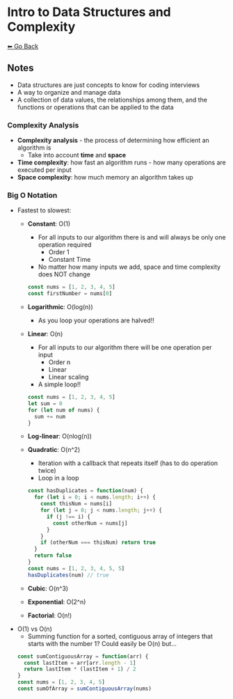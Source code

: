 # Intro to Data Structures and Complexity
[⬅ Go Back](./algos.md)

## Notes
- Data structures are just concepts to know for coding interviews
- A way to organize and manage data
- A collection of data values, the relationships among them, and the functions or operations that can be applied to the data

### Complexity Analysis
- **Complexity analysis** - the process of determining how efficient an algorithm is
  - Take into account **time** and **space**
- **Time complexity**: how fast an algorithm runs - how many operations are executed per input
- **Space complexity**: how much memory an algorithm takes up

### Big O Notation
- Fastest to slowest:
  - **Constant**: O(1)
    - For all inputs to our algorithm there is and will always be only one operation required
      - Order 1
      - Constant Time
    - No matter how many inputs we add, space and time complexity does NOT change
    ```js
    const nums = [1, 2, 3, 4, 5]
    const firstNumber = nums[0]
    ```
  - **Logarithmic**: O(log(n))
    - As you loop your operations are halved!!

  - **Linear**: O(n)
    - For all inputs to our algorithm there will be one operation per input
      - Order n
      - Linear
      - Linear scaling
    - A simple loop!!
    ```js
    const nums = [1, 2, 3, 4, 5]
    let sum = 0
    for (let num of nums) {
      sum += num
    }
    ```
  - **Log-linear**: O(nlog(n))
  - **Quadratic**: O(n^2)
    - Iteration with a callback that repeats itself (has to do operation twice)
    - Loop in a loop
    ```js
    const hasDuplicates = function(num) {
      for (let i = 0; i < nums.length; i++) {
        const thisNum = nums[i]
        for (let j = 0; j < nums.length; j++) {
          if (j !== i) {
            const otherNum = nums[j]
          }
        }
        if (otherNum === thisNum) return true
      }
      return false
    }
    const nums = [1, 2, 3, 4, 5, 5]
    hasDuplicates(num) // true
    ```
  - **Cubic**: O(n^3)
  - **Exponential**: O(2^n)
  - **Factorial**: O(n!)
- O(1) vs O(n)
  - Summing function for a sorted, contiguous array of integers that starts with the number 1? Could easily be O(n) but...
  ```js
  const sumContiguousArray = function(arr) {
    const lastItem = arr[arr.length - 1]
    return lastItem * (lastItem + 1) / 2
  }
  const nums = [1, 2, 3, 4, 5]
  const sumOfArray = sumContiguousArray(nums)
  ```
